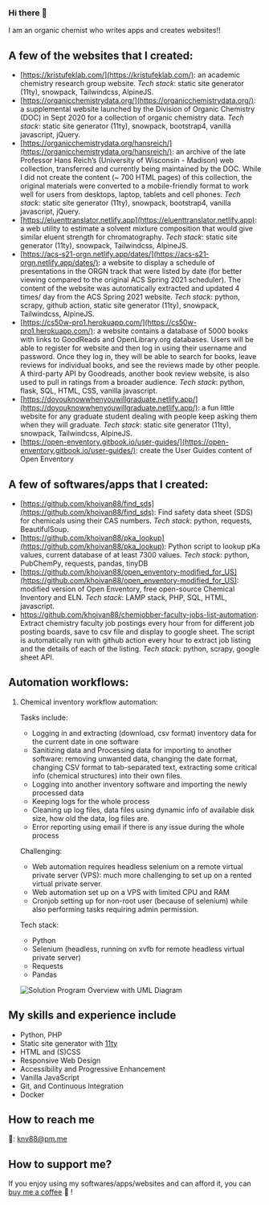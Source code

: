 ### Hi there 👋

<!--
**khoivan88/khoivan88** is a ✨ _special_ ✨ repository because its `README.md` (this file) appears on your GitHub profile.

Here are some ideas to get you started:

- 🔭 I’m currently working on ...
- 🌱 I’m currently learning ...
- 👯 I’m looking to collaborate on ...
- 🤔 I’m looking for help with ...
- 💬 Ask me about ...
- 📫 How to reach me: ...
- 😄 Pronouns: ...
- ⚡ Fun fact: ...
-->

I am an organic chemist who writes apps and creates websites!!

## A few of the websites that I created:

- [https://kristufeklab.com/](https://kristufeklab.com/): an academic chemistry research group website. *Tech stack*: static site generator (11ty), snowpack, Tailwindcss, AlpineJS.
- [https://organicchemistrydata.org/](https://organicchemistrydata.org/): a supplemental website launched by the Division of Organic Chemistry (DOC) in Sept 2020 for a collection of organic chemistry data. *Tech stack*: static site generator (11ty), snowpack, bootstrap4, vanilla javascript, jQuery.
- [https://organicchemistrydata.org/hansreich/](https://organicchemistrydata.org/hansreich/): an archive of the late Professor Hans Reich’s (University of Wisconsin - Madison) web collection, transferred and currently being maintained by the DOC. While I did not create the content (~ 700 HTML pages) of this collection, the original materials were converted to a mobile-friendly format to work well for users from desktops, laptop, tablets and cell phones. *Tech stack*: static site generator (11ty), snowpack, bootstrap4, vanilla javascript, jQuery.
- [https://eluenttranslator.netlify.app](https://eluenttranslator.netlify.app): a web utility to estimate a solvent mixture composition that would give similar eluent strength for chromatography. *Tech stack*: static site generator (11ty), snowpack, Tailwindcss, AlpineJS.
- [https://acs-s21-orgn.netlify.app/dates/](https://acs-s21-orgn.netlify.app/dates/): a website to display a schedule of presentations in the ORGN track that were listed by date (for better viewing compared to the original ACS Spring 2021 scheduler). The content of the website was automatically extracted and updated 4 times/ day from the ACS Spring 2021 website. *Tech stack*: python, scrapy, github action, static site generator (11ty), snowpack, Tailwindcss, AlpineJS.
- [https://cs50w-pro1.herokuapp.com/](https://cs50w-pro1.herokuapp.com/): a website contains a database of 5000 books with links to GoodReads and OpenLibrary.org databases. Users will be able to register for website and then log in using their username and password. Once they log in, they will be able to search for books, leave reviews for individual books, and see the reviews made by other people. A third-party API by Goodreads, another book review website, is also used to pull in ratings from a broader audience. *Tech stack*: python, flask, SQL, HTML, CSS, vanilla javascript.
- [https://doyouknowwhenyouwillgraduate.netlify.app/](https://doyouknowwhenyouwillgraduate.netlify.app/): a fun little website for any graduate student dealing with people keep asking them when they will graduate. *Tech stack*: static site generator (11ty), snowpack, Tailwindcss, AlpineJS.
- [https://open-enventory.gitbook.io/user-guides/](https://open-enventory.gitbook.io/user-guides/): create the User Guides content of Open Enventory 

## A few of softwares/apps that I created:

- [https://github.com/khoivan88/find_sds](https://github.com/khoivan88/find_sds): Find safety data sheet (SDS) for chemicals using their CAS numbers. *Tech stack*: python, requests, BeautifulSoup.
- [https://github.com/khoivan88/pka_lookup](https://github.com/khoivan88/pka_lookup): Python script to lookup pKa values, current database of at least 7300 values. *Tech stack*: python, PubChemPy, requests, pandas, tinyDB
- [https://github.com/khoivan88/open_enventory-modified_for_US](https://github.com/khoivan88/open_enventory-modified_for_US): modified version of Open Enventory, free open-source Chemical Inventory and ELN. *Tech stack*: LAMP stack, PHP, SQL, HTML, javascript. 
- https://github.com/khoivan88/chemjobber-faculty-jobs-list-automation: Extract chemistry faculty job postings every hour from for different job posting boards, save to csv file and display to google sheet. The script is automatically run with github action every hour to extract job listing and the details of each of the listing. *Tech stack*: python, scrapy, google sheet API.

## Automation workflows:

1. Chemical inventory workflow automation:
    
    Tasks include:
    - Logging in and extracting (download, csv format) inventory data for the current date in one software
    - Sanitizing data and Processing data for importing to another software: removing unwanted data, changing the date format, changing CSV format to tab-separated text, extracting some critical info (chemical structures) into their own files.
    - Logging into another inventory software and importing the newly processed data
    - Keeping logs for the whole process
    - Cleaning up log files, data files using dynamic info of available disk size, how old the data, log files are.
    - Error reporting using email if there is any issue during the whole process

    Challenging:
    - Web automation requires headless selenium on a remote virtual private server (VPS): much more challenging to set up on a rented virtual private server.
    - Web automation set up on a VPS with limited CPU and RAM
    - Cronjob setting up for non-root user (because of selenium) while also performing tasks requiring admin permission.

    Tech stack:
    - Python
    - Selenium (headless, running on xvfb for remote headless virtual private server)
    - Requests
    - Pandas

    ![Solution Program Overview with UML Diagram](https://user-images.githubusercontent.com/33493502/124502455-89649980-dd91-11eb-94ac-ea26d34b3c26.png)

## My skills and experience include

- Python, PHP
- Static site generator with [11ty](https://www.11ty.dev/)
- HTML and (S)CSS
- Responsive Web Design
- Accessibility and Progressive Enhancement
- Vanilla JavaScript
- Git, and Continuous Integration
- Docker

## How to reach me

📧: knv88@pm.me

## How to support me?

If you enjoy using my softwares/apps/websites and can afford it, you can [buy me a coffee](https://www.buymeacoffee.com/KhoiVan) 🙏 !
